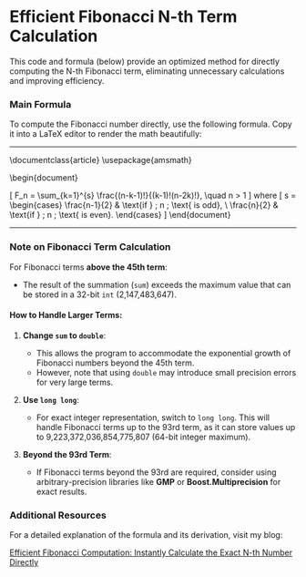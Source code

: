 # Efficient Fibonacci N-th Term Calculation

This code and formula (below) provide an optimized method for directly computing the N-th Fibonacci term, eliminating unnecessary calculations and improving efficiency.

### Main Formula
To compute the Fibonacci number directly, use the following formula. Copy it into a LaTeX editor to render the math beautifully:

--------
\documentclass{article}
\usepackage{amsmath}

\begin{document}

\[
F_n = \sum_{k=1}^{s} \frac{(n-k-1)!}{(k-1)!(n-2k)!}, \quad n > 1
\]
where 
\[
s = 
\begin{cases} 
\frac{n-1}{2} & \text{if } \; n \; \text{ is odd}, \\
\frac{n}{2} & \text{if } \;  n \; \text{ is even}.
\end{cases}
\]
\end{document}

--------

### Note on Fibonacci Term Calculation

For Fibonacci terms **above the 45th term**:

- The result of the summation (`sum`) exceeds the maximum value that can be stored in a 32-bit `int` (2,147,483,647). 

#### How to Handle Larger Terms:
1. **Change `sum` to `double`**:
   - This allows the program to accommodate the exponential growth of Fibonacci numbers beyond the 45th term.
   - However, note that using `double` may introduce small precision errors for very large terms.

2. **Use `long long`**:
   - For exact integer representation, switch to `long long`. This will handle Fibonacci terms up to the 93rd term, as it can store values up to 9,223,372,036,854,775,807 (64-bit integer maximum).

3. **Beyond the 93rd Term**:
   - If Fibonacci terms beyond the 93rd are required, consider using arbitrary-precision libraries like **GMP** or **Boost.Multiprecision** for exact results.

### Additional Resources

For a detailed explanation of the formula and its derivation, visit my blog:

[Efficient Fibonacci Computation: Instantly Calculate the Exact N-th Number Directly](https://medium.com/@aadeshtikhe24/efficient-fibonacci-computation-instantly-calculate-the-exact-nth-number-directly-no-recursion-ed13bb284c71)
